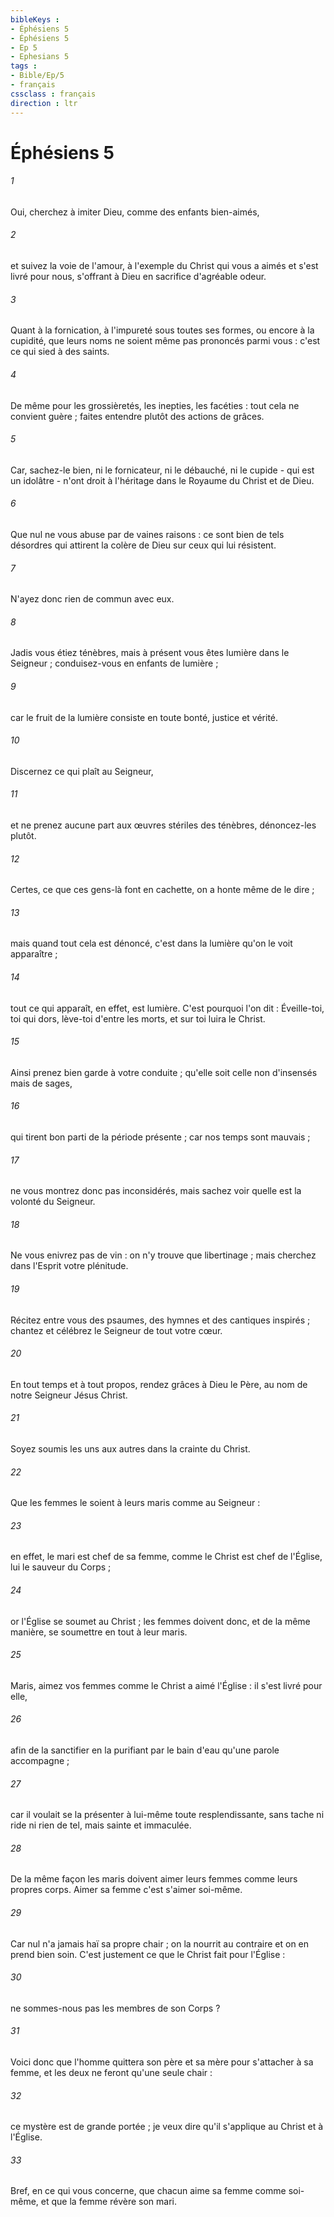 ```yaml
---
bibleKeys : 
- Éphésiens 5
- Éphésiens 5
- Ep 5
- Ephesians 5
tags : 
- Bible/Ep/5
- français
cssclass : français
direction : ltr
---
```


# Éphésiens 5

###### 1
Oui, cherchez à imiter Dieu, comme des enfants bien-aimés, 
###### 2
et suivez la voie de l'amour, à l'exemple du Christ qui vous a aimés et s'est livré pour nous, s'offrant à Dieu en sacrifice d'agréable odeur. 
###### 3
Quant à la fornication, à l'impureté sous toutes ses formes, ou encore à la cupidité, que leurs noms ne soient même pas prononcés parmi vous : c'est ce qui sied à des saints. 
###### 4
De même pour les grossièretés, les inepties, les facéties : tout cela ne convient guère ; faites entendre plutôt des actions de grâces. 
###### 5
Car, sachez-le bien, ni le fornicateur, ni le débauché, ni le cupide - qui est un idolâtre - n'ont droit à l'héritage dans le Royaume du Christ et de Dieu. 
###### 6
Que nul ne vous abuse par de vaines raisons : ce sont bien de tels désordres qui attirent la colère de Dieu sur ceux qui lui résistent. 
###### 7
N'ayez donc rien de commun avec eux. 
###### 8
Jadis vous étiez ténèbres, mais à présent vous êtes lumière dans le Seigneur ; conduisez-vous en enfants de lumière ; 
###### 9
car le fruit de la lumière consiste en toute bonté, justice et vérité. 
###### 10
Discernez ce qui plaît au Seigneur, 
###### 11
et ne prenez aucune part aux œuvres stériles des ténèbres, dénoncez-les plutôt. 
###### 12
Certes, ce que ces gens-là font en cachette, on a honte même de le dire ; 
###### 13
mais quand tout cela est dénoncé, c'est dans la lumière qu'on le voit apparaître ; 
###### 14
tout ce qui apparaît, en effet, est lumière. C'est pourquoi l'on dit : Éveille-toi, toi qui dors, lève-toi d'entre les morts, et sur toi luira le Christ. 
###### 15
Ainsi prenez bien garde à votre conduite ; qu'elle soit celle non d'insensés mais de sages, 
###### 16
qui tirent bon parti de la période présente ; car nos temps sont mauvais ; 
###### 17
ne vous montrez donc pas inconsidérés, mais sachez voir quelle est la volonté du Seigneur. 
###### 18
Ne vous enivrez pas de vin : on n'y trouve que libertinage ; mais cherchez dans l'Esprit votre plénitude. 
###### 19
Récitez entre vous des psaumes, des hymnes et des cantiques inspirés ; chantez et célébrez le Seigneur de tout votre cœur. 
###### 20
En tout temps et à tout propos, rendez grâces à Dieu le Père, au nom de notre Seigneur Jésus Christ. 
###### 21
Soyez soumis les uns aux autres dans la crainte du Christ. 
###### 22
Que les femmes le soient à leurs maris comme au Seigneur : 
###### 23
en effet, le mari est chef de sa femme, comme le Christ est chef de l'Église, lui le sauveur du Corps ; 
###### 24
or l'Église se soumet au Christ ; les femmes doivent donc, et de la même manière, se soumettre en tout à leur maris. 
###### 25
Maris, aimez vos femmes comme le Christ a aimé l'Église : il s'est livré pour elle, 
###### 26
afin de la sanctifier en la purifiant par le bain d'eau qu'une parole accompagne ; 
###### 27
car il voulait se la présenter à lui-même toute resplendissante, sans tache ni ride ni rien de tel, mais sainte et immaculée. 
###### 28
De la même façon les maris doivent aimer leurs femmes comme leurs propres corps. Aimer sa femme c'est s'aimer soi-même. 
###### 29
Car nul n'a jamais haï sa propre chair ; on la nourrit au contraire et on en prend bien soin. C'est justement ce que le Christ fait pour l'Église : 
###### 30
ne sommes-nous pas les membres de son Corps ? 
###### 31
Voici donc que l'homme quittera son père et sa mère pour s'attacher à sa femme, et les deux ne feront qu'une seule chair : 
###### 32
ce mystère est de grande portée ; je veux dire qu'il s'applique au Christ et à l'Église. 
###### 33
Bref, en ce qui vous concerne, que chacun aime sa femme comme soi-même, et que la femme révère son mari. 
